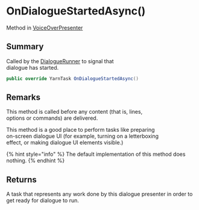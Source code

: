 # OnDialogueStartedAsync()

Method in [VoiceOverPresenter](yarn.unity.voiceoverpresenter.md)

## Summary

Called by the [DialogueRunner](yarn.unity.dialoguerunner.md) to signal that\
dialogue has started.

```csharp
public override YarnTask OnDialogueStartedAsync()
```

## Remarks

This method is called before any content (that is, lines,\
options or commands) are delivered.

This method is a good place to perform tasks like preparing\
on-screen dialogue UI (for example, turning on a letterboxing\
effect, or making dialogue UI elements visible.)

{% hint style="info" %}
The default implementation of this method does\
nothing.
{% endhint %}

## Returns

A task that represents any work done by this dialogue presenter in order to get ready for dialogue to run.
